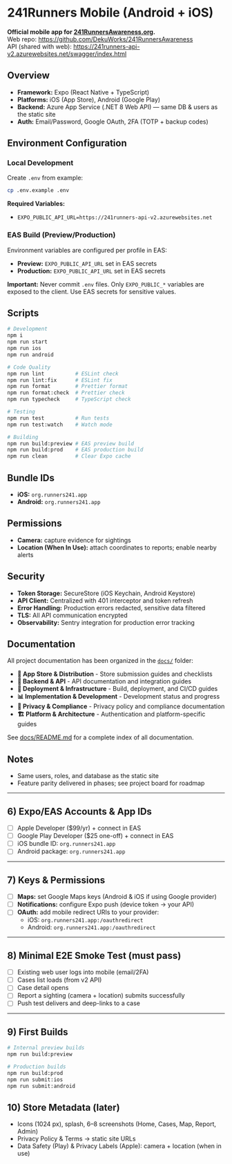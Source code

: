 # 241Runners Mobile (Android + iOS)

**Official mobile app for [241RunnersAwareness.org](https://241runnersawareness.org).**  
Web repo: https://github.com/DekuWorks/241RunnersAwareness  
API (shared with web): https://241runners-api-v2.azurewebsites.net/swagger/index.html

## Overview

- **Framework:** Expo (React Native + TypeScript)
- **Platforms:** iOS (App Store), Android (Google Play)
- **Backend:** Azure App Service (.NET 8 Web API) — same DB & users as the static site
- **Auth:** Email/Password, Google OAuth, 2FA (TOTP + backup codes)

## Environment Configuration

### Local Development

Create `.env` from example:

```bash
cp .env.example .env
```

**Required Variables:**

- `EXPO_PUBLIC_API_URL=https://241runners-api-v2.azurewebsites.net`

### EAS Build (Preview/Production)

Environment variables are configured per profile in EAS:

- **Preview:** `EXPO_PUBLIC_API_URL` set in EAS secrets
- **Production:** `EXPO_PUBLIC_API_URL` set in EAS secrets

**Important:** Never commit `.env` files. Only `EXPO_PUBLIC_*` variables are exposed to the client. Use EAS secrets for sensitive values.

## Scripts

```bash
# Development
npm i
npm run start
npm run ios
npm run android

# Code Quality
npm run lint          # ESLint check
npm run lint:fix      # ESLint fix
npm run format        # Prettier format
npm run format:check  # Prettier check
npm run typecheck     # TypeScript check

# Testing
npm run test          # Run tests
npm run test:watch    # Watch mode

# Building
npm run build:preview # EAS preview build
npm run build:prod    # EAS production build
npm run clean         # Clear Expo cache
```

## Bundle IDs

- **iOS:** `org.runners241.app`
- **Android:** `org.runners241.app`

## Permissions

- **Camera:** capture evidence for sightings
- **Location (When In Use):** attach coordinates to reports; enable nearby alerts

## Security

- **Token Storage:** SecureStore (iOS Keychain, Android Keystore)
- **API Client:** Centralized with 401 interceptor and token refresh
- **Error Handling:** Production errors redacted, sensitive data filtered
- **TLS:** All API communication encrypted
- **Observability:** Sentry integration for production error tracking

## Documentation

All project documentation has been organized in the [`docs/`](./docs/) folder:

- **📱 App Store & Distribution** - Store submission guides and checklists
- **🔧 Backend & API** - API documentation and integration guides  
- **🚀 Deployment & Infrastructure** - Build, deployment, and CI/CD guides
- **📊 Implementation & Development** - Development status and progress
- **🔐 Privacy & Compliance** - Privacy policy and compliance documentation
- **🏗️ Platform & Architecture** - Authentication and platform-specific guides

See [docs/README.md](./docs/README.md) for a complete index of all documentation.

## Notes

- Same users, roles, and database as the static site
- Feature parity delivered in phases; see project board for roadmap

---

## 6) Expo/EAS Accounts & App IDs

- [ ] Apple Developer ($99/yr) + connect in EAS
- [ ] Google Play Developer ($25 one-off) + connect in EAS
- [ ] iOS bundle ID: `org.runners241.app`
- [ ] Android package: `org.runners241.app`

---

## 7) Keys & Permissions

- [ ] **Maps:** set Google Maps keys (Android & iOS if using Google provider)
- [ ] **Notifications:** configure Expo push (device token → your API)
- [ ] **OAuth:** add mobile redirect URIs to your provider:
  - iOS: `org.runners241.app:/oauthredirect`
  - Android: `org.runners241.app:/oauthredirect`

---

## 8) Minimal E2E Smoke Test (must pass)

- [ ] Existing web user logs into mobile (email/2FA)
- [ ] Cases list loads (from v2 API)
- [ ] Case detail opens
- [ ] Report a sighting (camera + location) submits successfully
- [ ] Push test delivers and deep-links to a case

---

## 9) First Builds

```bash
# Internal preview builds
npm run build:preview

# Production builds
npm run build:prod
npm run submit:ios
npm run submit:android
```

## 10) Store Metadata (later)

- Icons (1024 px), splash, 6–8 screenshots (Home, Cases, Map, Report, Admin)
- Privacy Policy & Terms → static site URLs
- Data Safety (Play) & Privacy Labels (Apple): camera + location (when in use)
